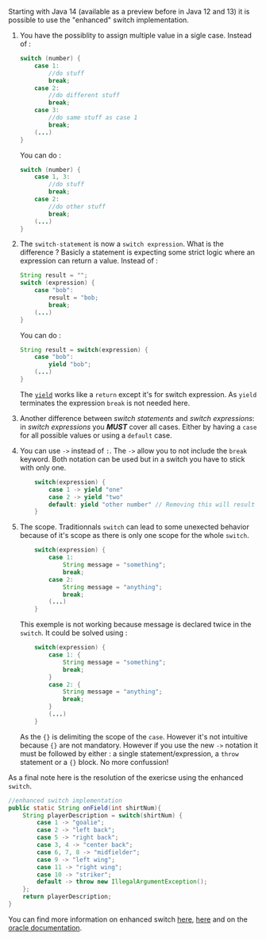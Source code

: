 Starting with Java 14 (available as a preview before in Java 12 and 13) it is possible to use the "enhanced" switch implementation.

1. You have the possiblity to assign multiple value in a sigle case.
   Instead of :

   ```java
   switch (number) {
       case 1:
           //do stuff
           break;
       case 2:
           //do different stuff
           break;
       case 3:
           //do same stuff as case 1
           break;
       (...)
   }
   ```

   You can do :

   ```java
   switch (number) {
       case 1, 3:
           //do stuff
           break;
       case 2:
           //do other stuff
           break;
       (...)
   }
   ```

2. The `switch-statement` is now a `switch expression`. What is the difference ?
   Basicly a statement is expecting some strict logic where an expression can return a value.
   Instead of :

   ```java
   String result = "";
   switch (expression) {
       case "bob":
           result = "bob;
           break;
       (...)
   }
   ```

   You can do :

   ```java
   String result = switch(expression) {
       case "bob":
           yield "bob";
       (...)
   }
   ```

   The [`yield`][yield-keyword] works like a `return` except it's for switch expression. As `yield` terminates the expression `break` is not needed here.

3. Another difference between _switch statements_ and _switch expressions_: in _switch expressions_ you _**MUST**_ cover all cases. Either by having a `case` for all possible values or using a `default` case.

4. You can use `->` instead of `:`. The `->` allow you to not include the `break` keyword. Both notation can be used but in a switch you have to stick with only one.

   ```java
       switch(expression) {
           case 1 -> yield "one"           
           case 2 -> yield "two"
           default: yield "other number" // Removing this will result in a compile error
       }
   ```

5. The scope. Traditionnals `switch` can lead to some unexected behavior because of it's scope as there is only one scope for the whole `switch`.

   ```java
       switch(expression) {
           case 1:
               String message = "something";
               break;
           case 2:
               String message = "anything";
               break;
           (...)
       }
   ```

   This exemple is not working because message is declared twice in the `switch`.
   It could be solved using :

   ```java
       switch(expression) {
           case 1: {
               String message = "something";
               break;
           }
           case 2: {
               String message = "anything";
               break;
           }
           (...)
       }
   ```

   As the `{}` is delimiting the scope of the `case`. However it's not intuitive because `{}` are not mandatory.
   However if you use the new `->` notation it must be followed by either : a single statement/expression, a `throw` statement or a `{}` block. No more confussion!

As a final note here is the resolution of the exericse using the enhanced `switch`.

```java
//enhanced switch implementation
public static String onField(int shirtNum){
    String playerDescription = switch(shirtNum) {
        case 1 -> "goalie";
        case 2 -> "left back";
        case 5 -> "right back";
        case 3, 4 -> "center back";
        case 6, 7, 8 -> "midfielder";
        case 9 -> "left wing";
        case 11 -> "right wing";
        case 10 -> "striker";
        default -> throw new IllegalArgumentException();
    };
    return playerDescription;
}
```

You can find more information on enhanced switch [here][switch1], [here][switch2] and on the [oracle documentation][oracle-doc].

[yield-keyword]: https://www.codejava.net/java-core/the-java-language/yield-keyword-in-java
[switch1]: https://www.vojtechruzicka.com/java-enhanced-switch/
[switch2]: https://howtodoinjava.com/java14/switch-expressions/
[oracle-doc]: https://docs.oracle.com/en/java/javase/13/language/switch-expressions.html
